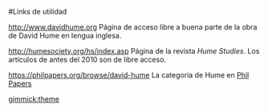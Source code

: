 #Links de utilidad

http://www.davidhume.org
Página de acceso libre a buena parte de la obra de David Hume en lengua inglesa. 

http://humesociety.org/hs/index.asp
Página de la revista *Hume Studies*. Los artículos de antes del 2010 son de libre acceso. 

https://philpapers.org/browse/david-hume
La categoría de Hume en [Phil Papers](http://philpapers.org/)

[gimmick:theme](united)
